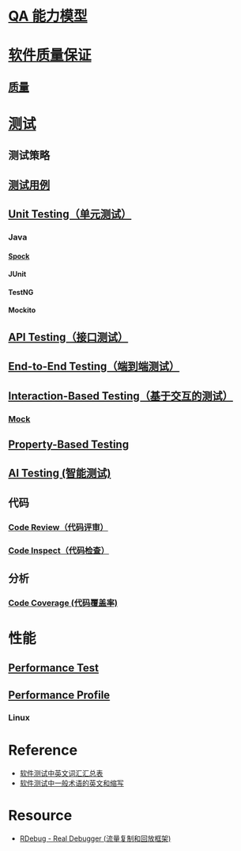 
# [QA 能力模型](_pic/QA-capacity-model.png)

# [软件质量保证](KS-SQA/README.md)
## [质量](KS-SQA/Quality/README.md)

# [测试](KS-Test/README.md)
## 测试策略
## [测试用例](KS-Test/Basic/TestCase.md)

## [Unit Testing（单元测试）](KS-Test/UnitTest/README.md)
### Java
#### [Spock](KS-Test/UnitTest/Java/Spock/README.md)
#### JUnit
#### TestNG
#### Mockito

## [API Testing（接口测试）](KS-Test/APIsTest/README.md)

## [End-to-End Testing（端到端测试）](KS-Test/EndToEnd-Test/README.md)

## [Interaction-Based Testing（基于交互的测试）]()
### [Mock](KS-Test/InteractionBasedTest/Mock/README.md)

## [Property-Based Testing](KS-Test/PropertyBasedTest/README.md)

## [AI Testing (智能测试)](KS-Test/AITest/README.md)

## 代码
### [Code Review（代码评审）](Code/CR/README.md)
### [Code Inspect（代码检查）](Code/CodeInspect/README.md)

## 分析
### [Code Coverage (代码覆盖率)](code-coverage/README.md)

# 性能
## [Performance Test](Perf/PerfTest/README.md)
## [Performance Profile](Perf/Profile/README.md)
### Linux

# Reference
* [软件测试中英文词汇汇总表](https://www.cnblogs.com/kenfang/articles/4307935.html)
* [软件测试中一般术语的英文和缩写](http://www.51testing.com/html/12/480312-814448.html)

# Resource
* [RDebug - Real Debugger (流量复制和回放框架)](https://github.com/didi/rdebug)

